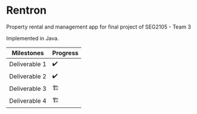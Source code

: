 # Rentron
Property rental and management app for final project of SEG2105 - Team 3

Implemented in Java.

Milestones | Progress  
---------|----------
Deliverable 1   |✔️
Deliverable 2    |✔️
Deliverable 3   |🏗️
Deliverable 4    |🏗️
